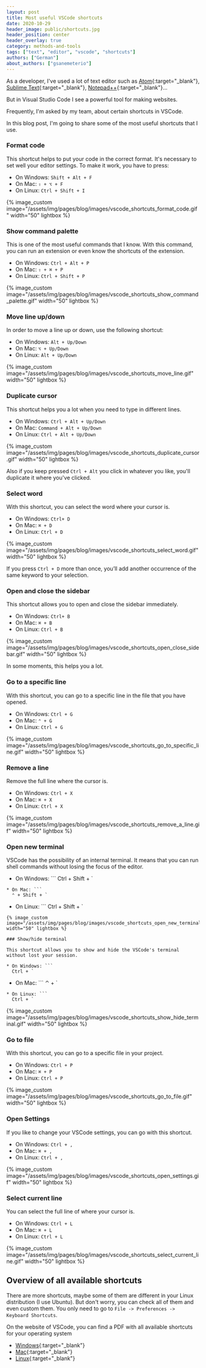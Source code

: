 ```yaml
---
layout: post
title: Most useful VSCode shortcuts
date: 2020-10-29
header_image: public/shortcuts.jpg
header_position: center
header_overlay: true
category: methods-and-tools
tags: ["text", "editor", "vscode", "shortcuts"]
authors: ["German"]
about_authors: ["gsanemeterio"]
---
```


As a developer, I've used a lot of text editor such as [Atom](https://atom.io/){:target="_blank"}, [Sublime Text](https://www.sublimetext.com/){:target="_blank"}, [Notepad++](https://notepad-plus-plus.org/downloads/){:target="_blank"}...

But in Visual Studio Code I see a powerful tool for making websites.

Frequently, I'm asked by my team, about certain shortcuts in VSCode.

In this blog post, I'm going to share some of the most useful shortcuts that I use.

### Format code

This shortcut helps to put your code in the correct format. It's necessary to set well your editor settings. To make it work, you have to press:

* On Windows: `Shift + Alt + F`
* On Mac: `⇧ + ⌥ + F`
* On Linux: `Ctrl + Shift + I`

{% image_custom image="/assets/img/pages/blog/images/vscode_shortcuts_format_code.gif" width="50" lightbox %}

### Show command palette

This is one of the most useful commands that I know. With this command, you can run an extension or even know the shortcuts of the extension.

* On Windows: `Ctrl + Alt + P`
* On Mac: `⇧ + ⌘ + P`
* On Linux: `Ctrl + Shift + P`

{% image_custom image="/assets/img/pages/blog/images/vscode_shortcuts_show_command_palette.gif" width="50" lightbox %}

### Move line up/down

In order to move a line up or down, use the following shortcut:

* On Windows: `Alt + Up/Down`
* On Mac: `⌥ + Up/Down`
* On Linux: `Alt + Up/Down`

{% image_custom image="/assets/img/pages/blog/images/vscode_shortcuts_move_line.gif" width="50" lightbox %}

### Duplicate cursor

This shortcut helps you a lot when you need to type in different lines.

* On Windows: `Ctrl + Alt + Up/Down`
* On Mac: `Command + Alt + Up/Down`
* On Linux: `Ctrl + Alt + Up/Down`

{% image_custom image="/assets/img/pages/blog/images/vscode_shortcuts_duplicate_cursor.gif" width="50" lightbox %}

Also if you keep pressed `Ctrl + Alt` you click in whatever you like, you'll duplicate it where you've clicked.

### Select word

With this shortcut, you can select the word where your cursor is.

* On Windows: `Ctrl+ D`
* On Mac: `⌘ + D`
* On Linux: `Ctrl + D`

{% image_custom image="/assets/img/pages/blog/images/vscode_shortcuts_select_word.gif" width="50" lightbox %}

If you press `Ctrl + D` more than once, you’ll add another occurrence of the same keyword to your selection.

### Open and close the sidebar

This shortcut allows you to open and close the sidebar immediately.

* On Windows: `Ctrl+ B`
* On Mac: `⌘ + B`
* On Linux: `Ctrl + B`

{% image_custom image="/assets/img/pages/blog/images/vscode_shortcuts_open_close_sidebar.gif" width="50" lightbox %}

In some moments, this helps you a lot.

### Go to a specific line

With this shortcut, you can go to a specific line in the file that you have opened.

* On Windows: `Ctrl + G`
* On Mac: `⌃ + G`
* On Linux: `Ctrl + G`

{% image_custom image="/assets/img/pages/blog/images/vscode_shortcuts_go_to_specific_line.gif" width="50" lightbox %}

### Remove a line

Remove the full line where the cursor is.

* On Windows: `Ctrl + X`
* On Mac: `⌘ + X`
* On Linux: `Ctrl + X`

{% image_custom image="/assets/img/pages/blog/images/vscode_shortcuts_remove_a_line.gif" width="50" lightbox %}

### Open new terminal

VSCode has the possibility of an internal terminal. It means that you can run shell commands without losing the focus of the editor.

* On Windows: ```
  Ctrl + Shift + `
```
* On Mac: ```
  ⌃ + Shift + `
```
* On Linux: ```
  Ctrl + Shift + `
```
{% image_custom image="/assets/img/pages/blog/images/vscode_shortcuts_open_new_terminal.gif" width="50" lightbox %}

### Show/hide terminal

This shortcut allows you to show and hide the VSCode's terminal without lost your session.

* On Windows: ```
  Ctrl + `
```
* On Mac: ```
  ⌃ + `
```
* On Linux: ```
  Ctrl + `
```

{% image_custom image="/assets/img/pages/blog/images/vscode_shortcuts_show_hide_terminal.gif" width="50" lightbox %}

### Go to file

With this shortcut, you can go to a specific file in your project.

* On Windows: `Ctrl + P`
* On Mac: `⌘ + P`
* On Linux: `Ctrl + P`

{% image_custom image="/assets/img/pages/blog/images/vscode_shortcuts_go_to_file.gif" width="50" lightbox %}

### Open Settings

If you like to change your VSCode settings, you can go with this shortcut.

* On Windows: `Ctrl + ,`
* On Mac: `⌘ + ,`
* On Linux: `Ctrl + ,`

{% image_custom image="/assets/img/pages/blog/images/vscode_shortcuts_open_settings.gif" width="50" lightbox %}

### Select current line

You can select the full line of where your cursor is.

* On Windows: `Ctrl + L`
* On Mac: `⌘ + L`
* On Linux: `Ctrl + L`

{% image_custom image="/assets/img/pages/blog/images/vscode_shortcuts_select_current_line.gif" width="50" lightbox %}

## Overview of all available shortcuts

There are more shortcuts, maybe some of them are different in your Linux distribution (I use Ubuntu). But don't worry, you can check all of them and even custom them. You only need to go to `File -> Preferences -> Keyboard Shortcuts`.

On the website of VSCode, you can find a PDF with all available shortcuts for your operating system

* [Windows](https://code.visualstudio.com/shortcuts/keyboard-shortcuts-windows.pdf){:target="_blank"}
* [Mac](https://code.visualstudio.com/shortcuts/keyboard-shortcuts-macos.pdf){:target="_blank"}
* [Linux](https://code.visualstudio.com/shortcuts/keyboard-shortcuts-linux.pdf){:target="_blank"}
